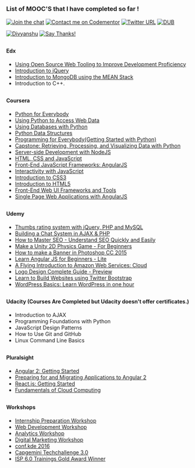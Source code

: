 ##

### List of MOOC'S that I have completed so far !

[![Join the chat](https://img.shields.io/badge/gitter-join%20chat%20%E2%86%92-brightgreen.svg)](https://gitter.im/divyanshu001)
[![Contact me on Codementor](https://cdn.codementor.io/badges/contact_me_github.svg)](https://www.codementor.io/divyanshurawat?utm_source=github&utm_medium=button&utm_term=divyanshurawat&utm_campaign=github)
[![Twitter URL](https://img.shields.io/twitter/url/http/shields.io.svg?style=social)](https://twitter.com/r46956)
[![DUB](https://img.shields.io/dub/l/vibe-d.svg?style=flat)](#)

[![Divyanshu](https://img.shields.io/badge/divyanshu-owner-brightgreen.svg?style=flat)](http://www.divyanshurawat.in)
[![Say Thanks!](https://img.shields.io/badge/Say%20Thanks-!-1EAEDB.svg)](https://saythanks.io/to/divyanshu-rawat)

## 

#### Edx

* [Using Open Source Web Tooling to Improve Development Proficiency](https://github.com/divyanshu-rawat/MOOC-S/blob/master/edx/Microsoft%20DEV222x%20Certificate%20_%20edX.pdf)
* [Introduction to jQuery](https://github.com/divyanshu-rawat/MOOC-S/blob/master/edx/Microsoft%20DEV208x%20Certificate%20_%20edX.pdf)
* [Introduction to MongoDB using the MEAN Stack](https://github.com/divyanshu-rawat/MOOC-S/blob/master/edx/MongoDBx%20M101x%20Certificate%20_%20edX.pdf)
* Introduction to C++.

##

#### Coursera

* [Python for Everybody](https://github.com/divyanshu-rawat/MOOC-S/blob/master/coursera/Coursera%20JUMK6227QQXZ.pdf)
* [Using Python to Access Web Data](https://github.com/divyanshu-rawat/MOOCS/blob/master/coursera/Coursera%20CWSFZ52JW6AA.pdf)
* [Using Databases with Python](https://github.com/divyanshu-rawat/MOOC-S/blob/master/coursera/Coursera%2054K6Y28824XY.pdf)
* [Python Data Structures](https://github.com/divyanshu-rawat/MOOC-S/blob/master/coursera/Coursera%208ESJXU3DPDEA.pdf)
* [Programming for Everybody(Getting Started with Python)](https://github.com/divyanshu-rawat/MOOC-S/blob/master/coursera/Coursera%20QD84H25489JA.pdf)
* [Capstone: Retrieving, Processing, and Visualizing Data with Python](https://github.com/divyanshu-rawat/MOOC-S/blob/master/coursera/Coursera%203227PJY6XPX5.pdf)
* [Server-side Development with NodeJS](https://github.com/divyanshu-rawat/MOOC-S/blob/master/coursera/Coursera%204GKDNMHAQDRN.pdf)
* [HTML, CSS and JavaScript](https://github.com/divyanshu-rawat/MOOC-S/blob/master/coursera/Coursera%204CXNE4KADNKC.pdf)
* [Front-End JavaScript Frameworks: AngularJS](https://github.com/divyanshu-rawat/MOOC-S/blob/master/coursera/Coursera%20XESW4AB7HWGA.pdf)
* [Interactivity with JavaScript](https://github.com/divyanshu-rawat/MOOC-S/blob/master/coursera/Coursera%20ZULQM3N52L34.pdf)
* [Introduction to CSS3](https://github.com/divyanshu-rawat/MOOC-S/blob/master/coursera/Coursera%20UPTQNHYE9QLW.pdf)
* [Introduction to HTML5](https://github.com/divyanshu-rawat/MOOC-S/blob/master/coursera/Coursera%20TUQYXEL5EBGG.pdf)
* [Front-End Web UI Frameworks and Tools](https://github.com/divyanshu-rawat/MOOC-S/blob/master/coursera/Coursera%2098A6WAGU4CZ9.pdf)
* [Single Page Web Applications with AngularJS](https://github.com/divyanshu-rawat/MOOC-S/blob/master/coursera/Coursera%BH4MD2YRLU5B.pdf)


##

#### Udemy

* [Thumbs rating system with jQuery, PHP and MySQL](https://github.com/divyanshu-rawat/MOOC-S/blob/master/udemy/UC-82D0A9PO.pdf)
* [Building a Chat System in AJAX & PHP](https://github.com/divyanshu-rawat/MOOC-S/blob/master/udemy/UC-QS2CUPNU.pdf)
* [How to Master SEO - Understand SEO Quickly and Easily](https://github.com/divyanshu-rawat/MOOC-S/blob/master/udemy/UC-RQEMDWCA.pdf)
* [Make a Unity 2D Physics Game - For Beginners](https://github.com/divyanshu-rawat/MOOC-S/blob/master/udemy/UC-XYLPQINP.pdf)
* [How to make a Banner in Photoshop CC 2015](https://github.com/divyanshu-rawat/MOOC-S/blob/master/udemy/UC-SJS8XBEI.pdf)
* [Learn Angular JS for Beginners - Lite](https://github.com/divyanshu-rawat/MOOC-S/blob/master/udemy/UC-4RBGCQXW.pdf)
* [A Flying Introduction to Amazon Web Services: Cloud](https://github.com/divyanshu-rawat/MOOC-S/blob/master/udemy/UC-CS3FE119.pdf)
* [Logo Design Complete Guide - Preview](https://github.com/divyanshu-rawat/MOOC-S/blob/master/udemy/UC-0CZG19VY.pdf)
* [Learn to Build Websites using Twitter Bootstrap](https://github.com/divyanshu-rawat/MOOC-S/blob/master/udemy/UC-159X4XWD.pdf)
* [WordPress Basics: Learn WordPress in one hour](https://github.com/divyanshu-rawat/MOOC-S/blob/master/udemy/UC-36M97TP7.pdf)

##

#### Udacity (Courses Are Completed but Udacity doesn't offer certificates.)

* Introduction to AJAX
* Programming Foundations with Python
* JavaScript Design Patterns
* How to Use Git and GitHub
* Linux Command Line Basics

##

#### Pluralsight

* [Angular 2: Getting Started](https://github.com/divyanshu-rawat/MOOC-S/blob/master/Pluralsight/certificate.pdf)
* [Preparing for and Migrating Applications to Angular 2](https://github.com/divyanshu-rawat/MOOC-S/blob/master/Pluralsight/Pluralsight.pdf)
* [React.js: Getting Started](https://github.com/divyanshu-rawat/MOOC-S/blob/master/Pluralsight/reactjs.pdf)
* [Fundamentals of Cloud Computing](https://github.com/divyanshu-rawat/MOOC-S/blob/master/Pluralsight/cloud_computing.pdf)


##


#### Workshops

* [Internship Preparation Workshop](https://github.com/divyanshu-rawat/MOOC-S/blob/master/workshops/Internship%20Preparation_Workshop_Certificate.pdf)
* [Web Development Workshop](https://github.com/divyanshu-rawat/MOOC-S/blob/master/workshops/Web%20Development_Workshop_Certificate.pdf)
* [Analytics Workshop](https://github.com/divyanshu-rawat/MOOC-S/blob/master/workshops/Analytics_Workshop_Certificate.pdf)
* [Digital Marketing Workshop](https://github.com/divyanshu-rawat/MOOC-S/blob/master/workshops/Digital%20Marketing_Workshop_Certificate.pdf)
* [conf.kde 2016](https://github.com/divyanshu-rawat/MOOC-S/blob/master/workshops/conf%20kde.jpg)
* [Capgemini Techchallenge 3.0](https://github.com/divyanshu-rawat/MOOC-S/blob/master/workshops/Capgemini%20Techchallenge%20_%20Print%20Certificate.pdf)
* [ISP 6.0 Trainings Gold Award Winner](https://github.com/divyanshu-rawat/MOOC-S/blob/master/workshops/Divyanshu.pdf)


